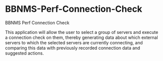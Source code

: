 # BBNMS-Perf-Connection-Check
BBNMS Perf Connection Check

This application will allow the user to select a group of servers and execute a connection check on them, thereby generating data about which external servers to which the selected servers are currently connecting, and comparing this data with previously recorded connection data and suggested actions.
